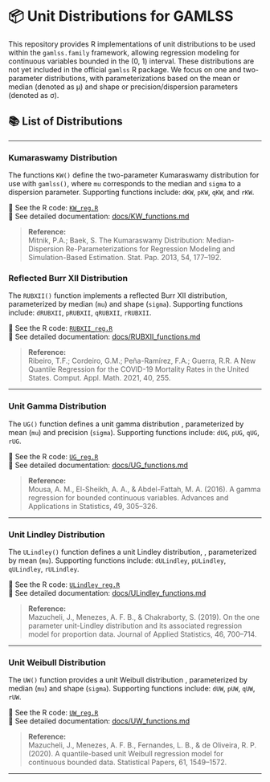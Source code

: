 # 📦 Unit Distributions for GAMLSS

This repository provides R implementations of unit distributions to be used within the `gamlss.family` framework, allowing regression modeling for continuous variables bounded in the (0, 1) interval. These distributions are not yet included in the official `gamlss` R package. We focus on one and two-parameter distributions, with parameterizations based on the mean or median (denoted as &mu;) and shape or precision/dispersion parameters (denoted as &sigma;).

## 📚 List of Distributions
---

### Kumaraswamy Distribution

The functions `KW()` define the two-parameter Kumaraswamy distribution for use with `gamlss()`, where `mu` corresponds to the median and `sigma` to a dispersion parameter. Supporting functions include: `dKW`, `pKW`, `qKW`, and `rKW`.

📌 See the R code: [`KW_reg.R`](KW_reg.R)  
📄 See detailed documentation: [docs/KW_functions.md](docs/KW_functions.md)

> **Reference:**  
> Mitnik, P.A.; Baek, S. The Kumaraswamy Distribution: Median-Dispersion Re-Parameterizations for Regression Modeling and Simulation-Based Estimation. Stat. Pap. 2013, 54, 177–192.



### Reflected Burr XII Distribution

The `RUBXII()` function implements a reflected Burr XII distribution, parameterized by median (`mu`) and shape (`sigma`).  Supporting functions include: `dRUBXII`, `pRUBXII`, `qRUBXII`, `rRUBXII`.

📌 See the R code: [`RUBXII_reg.R`](RUBXII_reg.R)  
📄 See detailed documentation: [docs/RUBXII_functions.md](docs/RUBXII_functions.md)

> **Reference:**  
> Ribeiro, T.F.; Cordeiro, G.M.; Peña-Ramírez, F.A.; Guerra, R.R. A New Quantile Regression for the COVID-19 Mortality Rates in the United States. Comput. Appl. Math. 2021, 40, 255.
---

### Unit Gamma Distribution

The `UG()` function defines a unit gamma distribution , parameterized by mean (`mu`) and precision (`sigma`).  Supporting functions include: `dUG`, `pUG`, `qUG`, `rUG`.

📌 See the R code: [`UG_reg.R`](UG_reg.R)  
📄 See detailed documentation: [docs/UG_functions.md](docs/UG_functions.md)

> **Reference:**  
> Mousa, A. M., El-Sheikh, A. A., & Abdel-Fattah, M. A. (2016). A gamma regression for bounded continuous variables. Advances and Applications in Statistics, 49, 305–326.

---

### Unit Lindley Distribution

The `ULindley()` function defines a unit Lindley distribution, , parameterized by mean (`mu`).  Supporting functions include: `dULindley`, `pULindley`, `qULindley`, `rULindley`.

📌 See the R code: [`ULindley_reg.R`](ULindley_reg.R)  
📄 See detailed documentation: [docs/ULindley_functions.md](docs/ULindley_functions.md)

> **Reference:**  
> Mazucheli, J., Menezes, A. F. B., & Chakraborty, S. (2019). On the one parameter unit-Lindley distribution and its associated regression model for proportion data. Journal of Applied Statistics, 46, 700–714.


---

### Unit Weibull Distribution

The `UW()` function provides a unit Weibull distribution , parameterized by median (`mu`) and shape (`sigma`).  Supporting functions include: `dUW`, `pUW`, `qUW`, `rUW`.

📌 See the R code: [`UW_reg.R`](UW_reg.R)  
📄 See detailed documentation: [docs/UW_functions.md](docs/UW_functions.md)

> **Reference:**  
> Mazucheli, J., Menezes, A. F. B., Fernandes, L. B., & de Oliveira, R. P. (2020). A quantile-based unit Weibull regression model for continuous bounded data. Statistical Papers, 61, 1549–1572.

---
